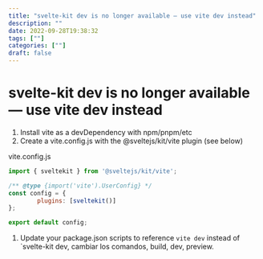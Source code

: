 ```yaml
---
title: "svelte-kit dev is no longer available — use vite dev instead"
description: "" 
date: 2022-09-28T19:38:32
tags: [""]
categories: [""]
draft: false
---
```


# svelte-kit dev is no longer available — use vite dev instead

1. Install vite as a devDependency with npm/pnpm/etc
2. Create a vite.config.js with the @sveltejs/kit/vite plugin (see below)

vite.config.js

```jsx
import { sveltekit } from '@sveltejs/kit/vite';

/** @type {import('vite').UserConfig} */
const config = {
        plugins: [sveltekit()]
};

export default config;
```

1. Update your package.json scripts to reference `vite dev` instead of `svelte-kit dev, cambiar los comandos, build, dev, preview.
